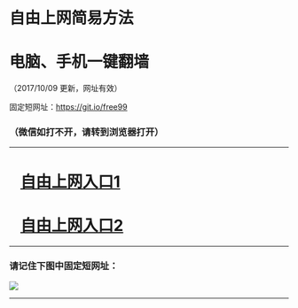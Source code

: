 ﻿# 自由上网简易方法

# 电脑、手机一键翻墙

（2017/10/09 更新，网址有效）

固定短网址：https://git.io/free99

### （微信如打不开，请转到浏览器打开）


***





# &nbsp;&nbsp; <a href="http://ft562030766.fwq-tz-1001.info/fwqtz01.html?t=100900113651 " target="_blank">自由上网入口1</a>
# &nbsp;&nbsp; <a href="http://ft2606014099.fwq-tz-1002.info/fwqtz02.html?t=100900116532 " target="_blank">自由上网入口2</a>
***

### 请记住下图中固定短网址：

<img src="https://s3-us-west-2.amazonaws.com/fwq-1001/yjfq-20170905okok.png" /> 


***

